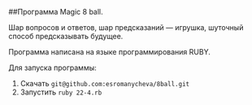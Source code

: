 ##Программа Magic 8 ball.

Шар вопросов и ответов, шар предсказаний — игрушка, шуточный способ предсказывать будущее.

Программа написана на языке программирования RUBY. 

Для запуска программы:
1. Скачать
   `git@github.com:esromanycheva/8ball.git`
2. Запустить
   `ruby 22-4.rb`